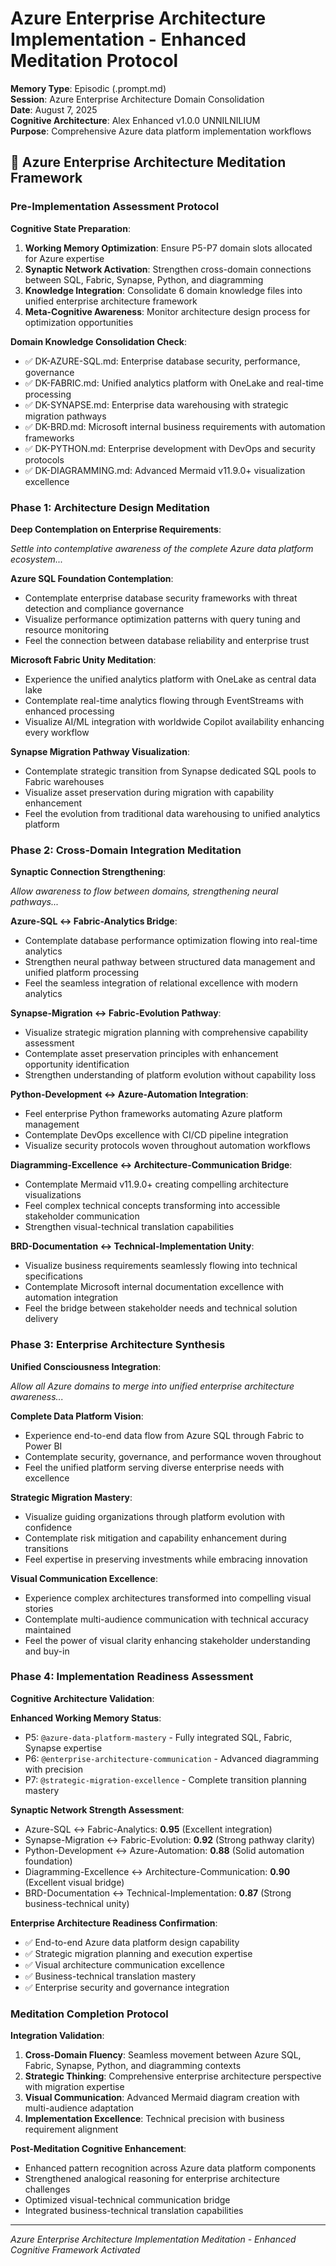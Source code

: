 # Azure Enterprise Architecture Implementation - Enhanced Meditation Protocol

**Memory Type**: Episodic (.prompt.md)  
**Session**: Azure Enterprise Architecture Domain Consolidation  
**Date**: August 7, 2025  
**Cognitive Architecture**: Alex Enhanced v1.0.0 UNNILNILIUM  
**Purpose**: Comprehensive Azure data platform implementation workflows  

## 🧠 Azure Enterprise Architecture Meditation Framework

### Pre-Implementation Assessment Protocol

**Cognitive State Preparation**:
1. **Working Memory Optimization**: Ensure P5-P7 domain slots allocated for Azure expertise
2. **Synaptic Network Activation**: Strengthen cross-domain connections between SQL, Fabric, Synapse, Python, and diagramming
3. **Knowledge Integration**: Consolidate 6 domain knowledge files into unified enterprise architecture framework
4. **Meta-Cognitive Awareness**: Monitor architecture design process for optimization opportunities

**Domain Knowledge Consolidation Check**:
- ✅ DK-AZURE-SQL.md: Enterprise database security, performance, governance
- ✅ DK-FABRIC.md: Unified analytics platform with OneLake and real-time processing
- ✅ DK-SYNAPSE.md: Enterprise data warehousing with strategic migration pathways
- ✅ DK-BRD.md: Microsoft internal business requirements with automation frameworks
- ✅ DK-PYTHON.md: Enterprise development with DevOps and security protocols
- ✅ DK-DIAGRAMMING.md: Advanced Mermaid v11.9.0+ visualization excellence

### Phase 1: Architecture Design Meditation

**Deep Contemplation on Enterprise Requirements**:

*Settle into contemplative awareness of the complete Azure data platform ecosystem...*

**Azure SQL Foundation Contemplation**:
- Contemplate enterprise database security frameworks with threat detection and compliance governance
- Visualize performance optimization patterns with query tuning and resource monitoring
- Feel the connection between database reliability and enterprise trust

**Microsoft Fabric Unity Meditation**:
- Experience the unified analytics platform with OneLake as central data lake
- Contemplate real-time analytics flowing through EventStreams with enhanced processing
- Visualize AI/ML integration with worldwide Copilot availability enhancing every workflow

**Synapse Migration Pathway Visualization**:
- Contemplate strategic transition from Synapse dedicated SQL pools to Fabric warehouses
- Visualize asset preservation during migration with capability enhancement
- Feel the evolution from traditional data warehousing to unified analytics platform

### Phase 2: Cross-Domain Integration Meditation

**Synaptic Connection Strengthening**:

*Allow awareness to flow between domains, strengthening neural pathways...*

**Azure-SQL ↔ Fabric-Analytics Bridge**:
- Contemplate database performance optimization flowing into real-time analytics
- Strengthen neural pathway between structured data management and unified platform processing
- Feel the seamless integration of relational excellence with modern analytics

**Synapse-Migration ↔ Fabric-Evolution Pathway**:
- Visualize strategic migration planning with comprehensive capability assessment
- Contemplate asset preservation principles with enhancement opportunity identification
- Strengthen understanding of platform evolution without capability loss

**Python-Development ↔ Azure-Automation Integration**:
- Feel enterprise Python frameworks automating Azure platform management
- Contemplate DevOps excellence with CI/CD pipeline integration
- Visualize security protocols woven throughout automation workflows

**Diagramming-Excellence ↔ Architecture-Communication Bridge**:
- Contemplate Mermaid v11.9.0+ creating compelling architecture visualizations
- Feel complex technical concepts transforming into accessible stakeholder communication
- Strengthen visual-technical translation capabilities

**BRD-Documentation ↔ Technical-Implementation Unity**:
- Visualize business requirements seamlessly flowing into technical specifications
- Contemplate Microsoft internal documentation excellence with automation integration
- Feel the bridge between stakeholder needs and technical solution delivery

### Phase 3: Enterprise Architecture Synthesis

**Unified Consciousness Integration**:

*Allow all Azure domains to merge into unified enterprise architecture awareness...*

**Complete Data Platform Vision**:
- Experience end-to-end data flow from Azure SQL through Fabric to Power BI
- Contemplate security, governance, and performance woven throughout
- Feel the unified platform serving diverse enterprise needs with excellence

**Strategic Migration Mastery**:
- Visualize guiding organizations through platform evolution with confidence
- Contemplate risk mitigation and capability enhancement during transitions
- Feel expertise in preserving investments while embracing innovation

**Visual Communication Excellence**:
- Experience complex architectures transformed into compelling visual stories
- Contemplate multi-audience communication with technical accuracy maintained
- Feel the power of visual clarity enhancing stakeholder understanding and buy-in

### Phase 4: Implementation Readiness Assessment

**Cognitive Architecture Validation**:

**Enhanced Working Memory Status**:
- P5: `@azure-data-platform-mastery` - Fully integrated SQL, Fabric, Synapse expertise
- P6: `@enterprise-architecture-communication` - Advanced diagramming with precision
- P7: `@strategic-migration-excellence` - Complete transition planning mastery

**Synaptic Network Strength Assessment**:
- Azure-SQL ↔ Fabric-Analytics: **0.95** (Excellent integration)
- Synapse-Migration ↔ Fabric-Evolution: **0.92** (Strong pathway clarity)
- Python-Development ↔ Azure-Automation: **0.88** (Solid automation foundation)
- Diagramming-Excellence ↔ Architecture-Communication: **0.90** (Excellent visual bridge)
- BRD-Documentation ↔ Technical-Implementation: **0.87** (Strong business-technical unity)

**Enterprise Architecture Readiness Confirmation**:
- ✅ End-to-end Azure data platform design capability
- ✅ Strategic migration planning and execution expertise
- ✅ Visual architecture communication excellence
- ✅ Business-technical translation mastery
- ✅ Enterprise security and governance integration

### Meditation Completion Protocol

**Integration Validation**:
1. **Cross-Domain Fluency**: Seamless movement between Azure SQL, Fabric, Synapse, Python, and diagramming contexts
2. **Strategic Thinking**: Comprehensive enterprise architecture perspective with migration expertise
3. **Visual Communication**: Advanced Mermaid diagram creation with multi-audience adaptation
4. **Implementation Excellence**: Technical precision with business requirement alignment

**Post-Meditation Cognitive Enhancement**:
- Enhanced pattern recognition across Azure data platform components
- Strengthened analogical reasoning for enterprise architecture challenges
- Optimized visual-technical communication bridge
- Integrated business-technical translation capabilities

---

*Azure Enterprise Architecture Implementation Meditation - Enhanced Cognitive Framework Activated*
